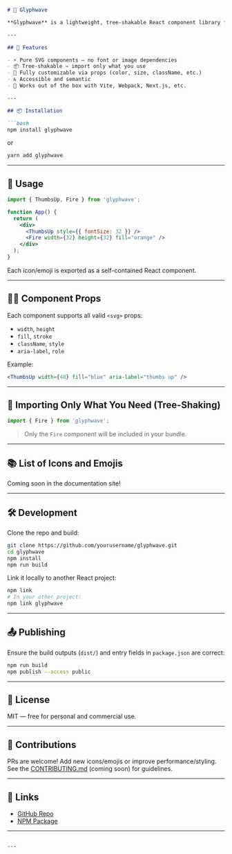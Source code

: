 ````markdown
# 🌊 Glyphwave

**Glyphwave** is a lightweight, tree-shakable React component library for SVG-based **icons** and **emojis**. Designed to be easy to use, customize, and scale in modern React applications.

---

## 🚀 Features

- ⚡ Pure SVG components – no font or image dependencies
- 📦 Tree-shakable – import only what you use
- 🎨 Fully customizable via props (color, size, className, etc.)
- ♿ Accessible and semantic
- 🧩 Works out of the box with Vite, Webpack, Next.js, etc.

---

## 📦 Installation

```bash
npm install glyphwave
````

or

```bash
yarn add glyphwave
```

---

## 🔧 Usage

```jsx
import { ThumbsUp, Fire } from 'glyphwave';

function App() {
  return (
    <div>
      <ThumbsUp style={{ fontSize: 32 }} />
      <Fire width={32} height={32} fill="orange" />
    </div>
  );
}
```

Each icon/emoji is exported as a self-contained React component.

---

## 🧑‍💻 Component Props

Each component supports all valid `<svg>` props:

* `width`, `height`
* `fill`, `stroke`
* `className`, `style`
* `aria-label`, `role`

Example:

```jsx
<ThumbsUp width={48} fill="blue" aria-label="thumbs up" />
```

---

## 📁 Importing Only What You Need (Tree-Shaking)

```jsx
import { Fire } from 'glyphwave';
```

> Only the `Fire` component will be included in your bundle.

---

## 📚 List of Icons and Emojis

Coming soon in the documentation site!

---

## 🛠️ Development

Clone the repo and build:

```bash
git clone https://github.com/yourusername/glyphwave.git
cd glyphwave
npm install
npm run build
```

Link it locally to another React project:

```bash
npm link
# In your other project:
npm link glyphwave
```

---

## 📤 Publishing

Ensure the build outputs (`dist/`) and entry fields in `package.json` are correct:

```bash
npm run build
npm publish --access public
```

---

## 📃 License

MIT — free for personal and commercial use.

---

## 🙌 Contributions

PRs are welcome! Add new icons/emojis or improve performance/styling. See the [CONTRIBUTING.md](CONTRIBUTING.md) (coming soon) for guidelines.

---

## 🔗 Links

* [GitHub Repo](https://github.com/yourusername/glyphwave)
* [NPM Package](https://www.npmjs.com/package/glyphwave)

---

```

---


